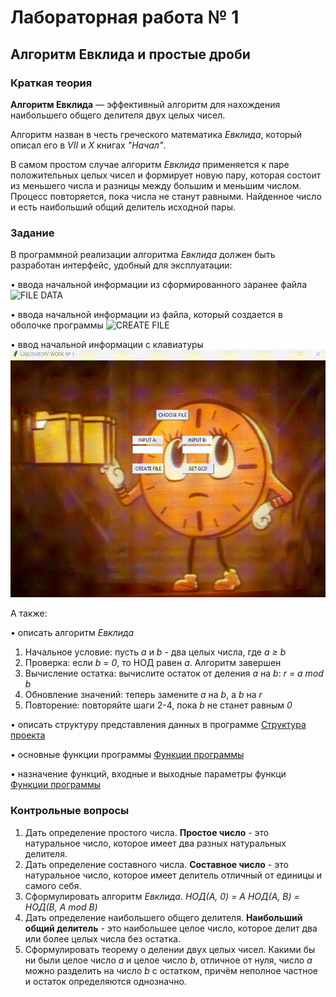 # Лабораторная работа № 1

## Алгоритм Евклида и простые дроби

### Краткая теория

**Алгоритм Евклида** — эффективный алгоритм для нахождения наибольшего общего делителя двух целых чисел.

Алгоритм назван в честь греческого математика *Евклида*, который описал его в *VII* и *X* книгах *"Начал"*.

В самом простом случае алгоритм *Евклида* применяется к паре положительных целых чисел и формирует новую пару, которая состоит из меньшего числа и разницы между большим и меньшим числом. Процесс повторяется, пока числа не станут равными. Найденное число и есть наибольший общий делитель исходной пары.

### Задание

В программной реализации алгоритма *Евклида* должен быть разработан интерфейс, удобный для эксплуатации:

• ввода начальной информации из сформированного заранее файла
![FILE DATA](https://github.com/Denzi33/University/blob/main/Magistracy/теория_чисел/лабораторные_работы/лабораторная_работа_1/resources/gifs/file_data.gif)

• ввода начальной информации из файла, который создается в оболочке программы
![CREATE FILE](https://github.com/Denzi33/University/blob/main/Magistracy/теория_чисел/лабораторные_работы/лабораторная_работа_1/resources/gifs/create_file.gif)

• ввод начальной информации с клавиатуры
![INPUT DATA](https://github.com/Denzi33/University/blob/main/Magistracy/теория_чисел/лабораторные_работы/лабораторная_работа_1/resources/gifs/input_data.gif)

А также:

• описать алгоритм *Евклида*

1) Начальное условие: пусть *a* и *b* - два целых числа, где *a ≥ b*
2) Проверка: если *b = 0*, то НОД равен *a*. Алгоритм завершен
3) Вычисление остатка: вычислите остаток от деления *a* на *b*: *r = a mod b*
4) Обновление значений: теперь замените *a* на *b*, а *b* на *r*
5) Повторение: повторяйте шаги 2-4, пока *b* не станет равным *0*

• описать структуру представления данных в программе
[Структура проекта]([docs/_build/html/file_structure.html](http://htmlpreview.github.io/?https://github.com/Denzi33/University/blob/main/Magistracy/%D1%82%D0%B5%D0%BE%D1%80%D0%B8%D1%8F_%D1%87%D0%B8%D1%81%D0%B5%D0%BB/%D0%BB%D0%B0%D0%B1%D0%BE%D1%80%D0%B0%D1%82%D0%BE%D1%80%D0%BD%D1%8B%D0%B5_%D1%80%D0%B0%D0%B1%D0%BE%D1%82%D1%8B/%D0%BB%D0%B0%D0%B1%D0%BE%D1%80%D0%B0%D1%82%D0%BE%D1%80%D0%BD%D0%B0%D1%8F_%D1%80%D0%B0%D0%B1%D0%BE%D1%82%D0%B0_1/docs/_build/html/code_docs.html))

• основные функции программы
[Функции программы]([docs/_build/html/code_docs.html](http://htmlpreview.github.io/?https://github.com/Denzi33/University/blob/main/Magistracy/теория_чисел/лабораторные_работы/лабораторная_работа_1/docs/_build/html/code_docs.html))

• назначение функций, входные и выходные параметры функци
[Функции программы]([docs/_build/html/code_docs.html](http://htmlpreview.github.io/?https://github.com/Denzi33/University/blob/main/Magistracy/теория_чисел/лабораторные_работы/лабораторная_работа_1/docs/_build/html/code_docs.html))

### Контрольные вопросы

1. Дать определение простого числа.
    **Простое число** - это натуральное число, которое имеет два разных натуральных делителя.
2. Дать определение составного числа.
    **Составное число** - это натуральное число, которое имеет делитель отличный от единицы и самого себя.
3. Сформулировать алгоритм *Евклида*.
    *НОД(A, 0) = A*
    *НОД(A, B) = НОД(B, A mod B)*
4. Дать определение наибольшего общего делителя.
    **Наибольший общий делитель** - это наибольшее целое число, которое делит два или более целых числа без остатка.
5. Сформулировать теорему о делении двух целых чисел.
    Какими бы ни были целое число *a* и целое число *b*, отличное от нуля, число *a* можно разделить на число *b* с остатком, причём неполное частное и остаток определяются однозначно.
